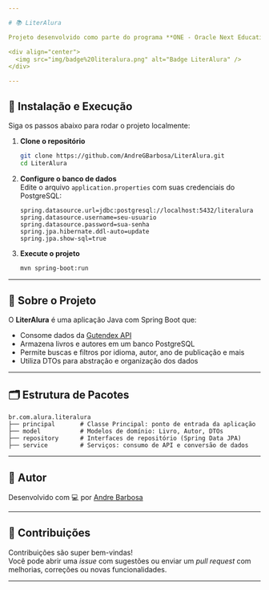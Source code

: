```yaml
---

# 📚 LiterAlura

Projeto desenvolvido como parte do programa **ONE - Oracle Next Education**, em parceria com a **Alura** e **Oracle**. O objetivo é consumir dados de livros e autores via API, armazená-los em um banco de dados e permitir consultas interativas via terminal.

<div align="center">
  <img src="img/badge%20literalura.png" alt="Badge LiterAlura" />
</div>

---
```


## 🚀 Instalação e Execução

Siga os passos abaixo para rodar o projeto localmente:

1. **Clone o repositório**
   ```bash
   git clone https://github.com/AndreGBarbosa/LiterAlura.git
   cd LiterAlura
   ```

2. **Configure o banco de dados**  
   Edite o arquivo `application.properties` com suas credenciais do PostgreSQL:
   ```properties
   spring.datasource.url=jdbc:postgresql://localhost:5432/literalura
   spring.datasource.username=seu-usuario
   spring.datasource.password=sua-senha
   spring.jpa.hibernate.ddl-auto=update
   spring.jpa.show-sql=true
   ```

3. **Execute o projeto**
   ```bash
   mvn spring-boot:run
   ```

---

## 🧠 Sobre o Projeto

O **LiterAlura** é uma aplicação Java com Spring Boot que:

- Consome dados da [Gutendex API](https://gutendex.com/)
- Armazena livros e autores em um banco PostgreSQL
- Permite buscas e filtros por idioma, autor, ano de publicação e mais
- Utiliza DTOs para abstração e organização dos dados

---

## 🗂️ Estrutura de Pacotes

```
br.com.alura.literalura
├── principal       # Classe Principal: ponto de entrada da aplicação
├── model           # Modelos de domínio: Livro, Autor, DTOs
├── repository      # Interfaces de repositório (Spring Data JPA)
├── service         # Serviços: consumo de API e conversão de dados
```

---

## 👤 Autor

Desenvolvido com 💻 por [Andre Barbosa](https://github.com/AndreGBarbosa)

---

## 🤝 Contribuições

Contribuições são super bem-vindas!  
Você pode abrir uma *issue* com sugestões ou enviar um *pull request* com melhorias, correções ou novas funcionalidades.

---

